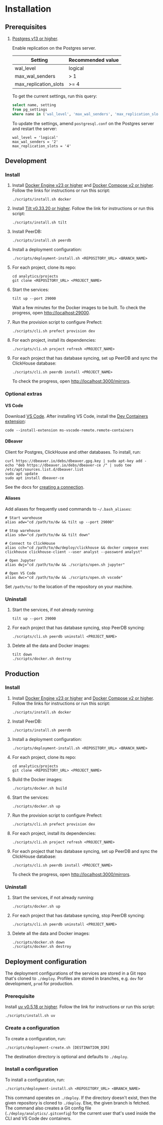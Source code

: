 # Installation

## Prerequisites

1. [Postgres v13 or higher](https://www.postgresql.org/about/news/postgresql-13-released-2077/).

    Enable replication on the Postgres server.

    | Setting                      | Recommended value  |
    |------------------------------|--------------------|
    | wal_level                    | logical            |
    | max_wal_senders              | > 1                |
    | max_replication_slots        | >= 4               |

    To get the current settings, run this query:

    ```sql
    select name, setting
    from pg_settings
    where name in ('wal_level', 'max_wal_senders', 'max_replication_slots');
    ```

    To update the settings, amend `postgresql.conf` on the Postgres server and restart the server:

    ```shell
    wal_level = 'logical'
    max_wal_senders = '2'
    max_replication_slots = '4'
    ```

## Development

### Install

1. Install [Docker Engine v23 or higher](https://docs.docker.com/engine/install/) and [Docker Compose v2 or higher](https://docs.docker.com/compose/install/). Follow the links for instructions or run this script:

    ```shell
    ./scripts/install.sh docker
    ```

2. Install [Tilt v0.33.20 or higher](https://docs.tilt.dev/install). Follow the link for instructions or run this script:

    ```shell
    ./scripts/install.sh tilt
    ```

3. Install PeerDB:

    ```shell
    ./scripts/install.sh peerdb
    ```

4. Install a deployment configuration:

    ```shell
    ./scripts/deployment-install.sh <REPOSITORY_URL> <BRANCH_NAME>
    ```

5. For each project, clone its repo:

    ```shell
    cd analytics/projects
    git clone <REPOSITORY_URL> <PROJECT_NAME>
    ```

6. Start the services:

    ```shell
    tilt up --port 29000
    ```

    Wait a few minutes for the Docker images to be built. To check the progress, open [http://localhost:29000](http://localhost:29000).

7. Run the provision script to configure Prefect:

    ```shell
    ./scripts/cli.sh prefect provision dev
    ```

8. For each project, install its dependencies:

    ```shell
    ./scripts/cli.sh project refresh <PROJECT_NAME>
    ```

9. For each project that has database syncing, set up PeerDB and sync the ClickHouse database:

    ```shell
    ./scripts/cli.sh peerdb install <PROJECT_NAME>
    ```

    To check the progress, open [http://localhost:3000/mirrors](http://localhost:3000/mirrors).

### Optional extras

#### VS Code

Download [VS Code](https://code.visualstudio.com/). After installing VS Code, install the [Dev Containers extension](https://marketplace.visualstudio.com/items?itemName=ms-vscode-remote.remote-containers):

```shell
code --install-extension ms-vscode-remote.remote-containers
```

#### DBeaver

Client for Postgres, ClickHouse and other databases. To install, run:

```shell
curl https://dbeaver.io/debs/dbeaver.gpg.key | sudo apt-key add -
echo "deb https://dbeaver.io/debs/dbeaver-ce /" | sudo tee /etc/apt/sources.list.d/dbeaver.list
sudo apt update
sudo apt install dbeaver-ce
```

See the docs for [creating a connection](https://github.com/dbeaver/dbeaver/wiki/Create-Connection).

#### Aliases

Add aliases for frequently used commands to `~/.bash_aliases`:

```shell
# Start warehouse
alias adw="cd /path/to/dw && tilt up --port 29000"

# Stop warehouse
alias sdw="cd /path/to/dw && tilt down"

# Connect to ClickHouse
alias cch="cd /path/to/dw/deploy/clickhouse && docker compose exec clickhouse clickhouse-client --user analyst --password analyst"

# Open Jupyter
alias dwj="cd /path/to/dw && ./scripts/open.sh jupyter"

# Open VS Code
alias dwc="cd /path/to/dw && ./scripts/open.sh vscode"
```

Set `/path/to/` to the location of the repository on your machine.

### Uninstall

1. Start the services, if not already running:

    ```shell
    tilt up --port 29000
    ```

2. For each project that has database syncing, stop PeerDB syncing:

    ```shell
    ./scripts/cli.sh peerdb uninstall <PROJECT_NAME>
    ```

3. Delete all the data and Docker images:

    ```shell
    tilt down
    ./scripts/docker.sh destroy
    ```

## Production

### Install

1. Install [Docker Engine v23 or higher](https://docs.docker.com/engine/install/) and [Docker Compose v2 or higher](https://docs.docker.com/compose/install/). Follow the links for instructions or run this script:

    ```shell
    ./scripts/install.sh docker
    ```

2. Install PeerDB:

    ```shell
    ./scripts/install.sh peerdb
    ```

3. Install a deployment configuration:

    ```shell
    ./scripts/deployment-install.sh <REPOSITORY_URL> <BRANCH_NAME>
    ```

4. For each project, clone its repo:

    ```shell
    cd analytics/projects
    git clone <REPOSITORY_URL> <PROJECT_NAME>
    ```

5. Build the Docker images:

    ```shell
    ./scripts/docker.sh build
    ```

6. Start the services:

    ```shell
    ./scripts/docker.sh up
    ```

7. Run the provision script to configure Prefect:

    ```shell
    ./scripts/cli.sh prefect provision dev
    ```

8. For each project, install its dependencies:

    ```shell
    ./scripts/cli.sh project refresh <PROJECT_NAME>
    ```

9. For each project that has database syncing, set up PeerDB and sync the ClickHouse database:

    ```shell
    ./scripts/cli.sh peerdb install <PROJECT_NAME>
    ```

    To check the progress, open [http://localhost:3000/mirrors](http://localhost:3000/mirrors).

### Uninstall

1. Start the services, if not already running:

    ```shell
    ./scripts/docker.sh up
    ```

2. For each project that has database syncing, stop PeerDB syncing:

    ```shell
    ./scripts/cli.sh peerdb uninstall <PROJECT_NAME>
    ```

3. Delete all the data and Docker images:

    ```shell
    ./scripts/docker.sh down
    ./scripts/docker.sh destroy
    ```

## Deployment configuration

The deployment configurations of the services are stored in a Git repo that's cloned to `./deploy`. Profiles are stored in branches, e.g. `dev` for development, `prod` for production.

### Prerequisite

Install [uv v0.5.18 or higher](https://docs.astral.sh/uv/getting-started/installation). Follow the link for instructions or run this script:

```shell
./scripts/install.sh uv
```

### Create a configuration

To create a configuration, run:

```shell
./scripts/deployment-create.sh [DESTINATION_DIR]
```

The destination directory is optional and defaults to `./deploy`.

### Install a configuration

To install a configuration, run:

```shell
./scripts/deployment-install.sh <REPOSITORY_URL> <BRANCH_NAME>
```

This command operates on `./deploy`. If the directory doesn't exist, then the given repository is cloned to `./deploy`. Else, the given branch is fetched. The command also creates a Git config file (`./deploy/analytics/.gitconfig`) for the current user that's used inside the CLI and VS Code dev containers.
